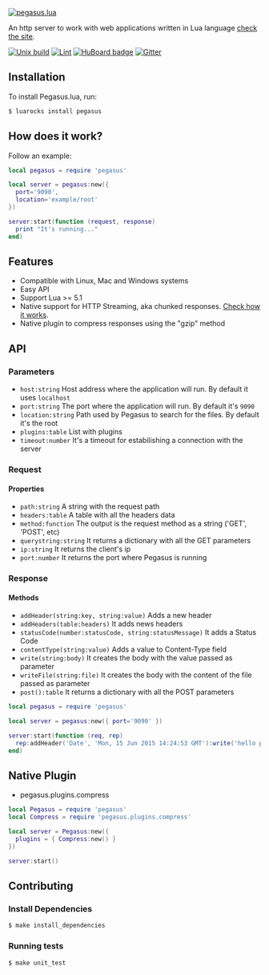 [![pegasus.lua](http://evandrolg.github.io/pegasus.lua/pegasus.lua.svg)](http://evandrolg.github.io/pegasus.lua)

An http server to work with web applications written in Lua language [check the site](https://evandrolg.github.io/pegasus.lua).

[![Unix build](https://img.shields.io/github/actions/workflow/status/EvandroLG/pegasus.lua/unix_build.yml?branch=master&label=Unix%20build&logo=linux)](https://github.com/EvandroLG/pegasus.lua/actions/workflows/unix_build.yml)
[![Lint](https://github.com/EvandroLG/pegasus.lua/workflows/Lint/badge.svg)](https://github.com/EvandroLG/pegasus.lua/actions/workflows/lint.yml)
[![HuBoard
badge](http://img.shields.io/badge/Hu-Board-7965cc.svg)](https://huboard.com/EvandroLG/pegasus.lua)
[![Gitter](https://badges.gitter.im/Join%20Chat.svg)](https://gitter.im/EvandroLG/pegasus.lua?utm_source=badge&utm_medium=badge&utm_campaign=pr-badge&utm_content=badge)

## Installation
To install Pegasus.lua, run:
```sh
$ luarocks install pegasus
```

## How does it work?
Follow an example:
```lua
local pegasus = require 'pegasus'

local server = pegasus:new({
  port='9090',
  location='example/root'
})

server:start(function (request, response)
  print "It's running..."
end)
```

## Features
- Compatible with Linux, Mac and Windows systems
- Easy API
- Support Lua >= 5.1
- Native support for HTTP Streaming, aka chunked responses. [Check how it works](https://github.com/EvandroLG/pegasus.lua/blob/master/example/app_stream.lua).
- Native plugin to compress responses using the "gzip" method

## API

### Parameters
* `host:string` Host address where the application will run. By default it uses `localhost`
* `port:string` The port where the application will run. By default it's `9090`
* `location:string` Path used by Pegasus to search for the files. By default it's the root
* `plugins:table` List with plugins
* `timeout:number` It's a timeout for estabilishing a connection with the server

### Request
#### Properties
* `path:string` A string with the request path
* `headers:table` A table with all the headers data
* `method:function` The output is the request method as a string ('GET', 'POST', etc)
* `querystring:string` It returns a dictionary with all the GET parameters
* `ip:string` It returns the client's ip
* `port:number` It returns the port where Pegasus is running

### Response
#### Methods
* `addHeader(string:key, string:value)` Adds a new header
* `addHeaders(table:headers)` It adds news headers
* `statusCode(number:statusCode, string:statusMessage)` It adds a Status Code
* `contentType(string:value)` Adds a value to Content-Type field
* `write(string:body)` It creates the body with the value passed as
  parameter
* `writeFile(string:file)` It creates the body with the content of the
  file passed as parameter
* `post():table` It returns a dictionary with all the POST parameters

```lua
local pegasus = require 'pegasus'

local server = pegasus:new({ port='9090' })

server:start(function (req, rep)
  rep:addHeader('Date', 'Mon, 15 Jun 2015 14:24:53 GMT'):write('hello pegasus world!')
end)
```

## Native Plugin
* pegasus.plugins.compress
```lua
local Pegasus = require 'pegasus'
local Compress = require 'pegasus.plugins.compress'

local server = Pegasus:new({
  plugins = { Compress:new() }
})

server:start()
```

## Contributing

### Install Dependencies

```sh
$ make install_dependencies
```

### Running tests

```sh
$ make unit_test
```

